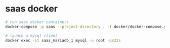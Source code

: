 saas docker
===========

```bash
# run saas docker containers
docker-compose -p saas --project-directory . -f docker/docker-compose.yml up

# launch a mysql client
docker exec -it saas_mariadb_1 mysql -u root -ps22s
```
